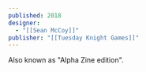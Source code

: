 ```yaml
---
published: 2018
designer:
  - "[[Sean McCoy]]"
publisher: "[[Tuesday Knight Games]]"
---
```

Also known as "Alpha Zine edition".
